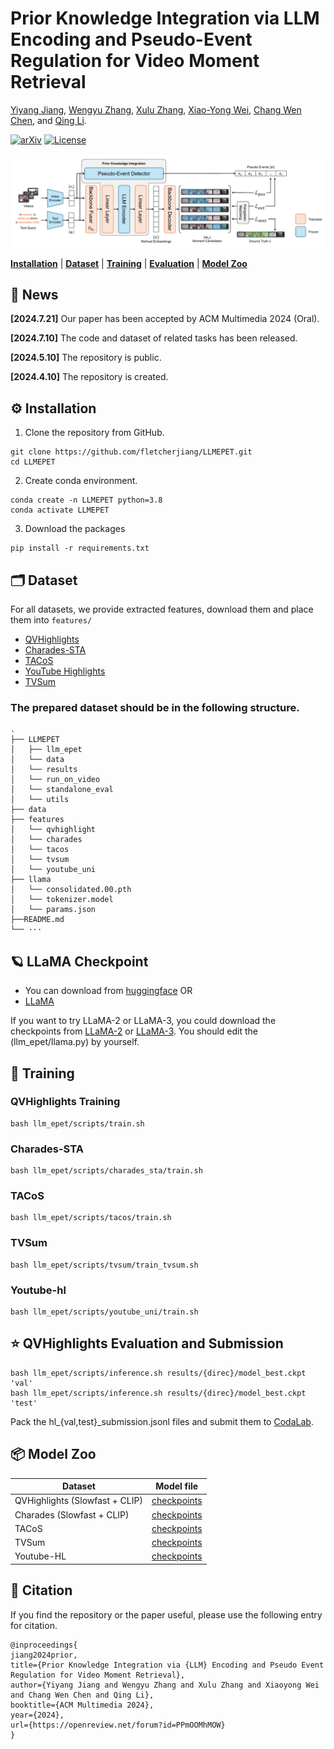 # Prior Knowledge Integration via LLM Encoding and Pseudo-Event Regulation for Video Moment Retrieval

[Yiyang Jiang](https://yyjiang.com/), [Wengyu Zhang](https://wengyuzhang.com), [Xulu Zhang](), [Xiao-Yong Wei](), [Chang Wen Chen](https://web.comp.polyu.edu.hk/chencw/), and [Qing Li]().
</div>

[![arXiv](https://badgen.net/badge/arXiv/xxxx.00801/red?cache=300)](https://arxiv.org/abs/xxxx)
[![License](https://badgen.net/badge/License/BSD%203-Clause%20License?color=blue&cache=300)](https://github.com/yeliudev/R2-Tuning/blob/main/LICENSE)



<p align="center"><img width="850" src="images/model.png"></p>


[**Installation**](#installation) | [**Dataset**](#dataset) | [**Training**](#training) | [**Evaluation**](#evaluation) | [**Model Zoo**](#model-zoo)

## 📢 News
**[2024.7.21]** Our paper has been accepted by ACM Multimedia 2024 (Oral).

**[2024.7.10]** The code and dataset of related tasks has been released.

**[2024.5.10]** The repository is public.

**[2024.4.10]** The repository is created.



<a name="installation"></a>
## ⚙️ Installation
1. Clone the repository from GitHub.

```shell
git clone https://github.com/fletcherjiang/LLMEPET.git
cd LLMEPET
```

2. Create conda environment.

```shell
conda create -n LLMEPET python=3.8
conda activate LLMEPET
```

3. Download the packages
```shell
pip install -r requirements.txt
```
<a name="dataset"></a>

## 🗂️ Dataset
For all datasets, we provide extracted features, download them and place them into `features/`
- [QVHighlights](https://polyuit-my.sharepoint.com/:u:/g/personal/yiyajiang_polyu_edu_hk/EW28uy57KENIusLy8T_u5ZcB8Stq6sPhPv0zfbhorENrmA?e=K60DvU)
- [Charades-STA](https://polyuit-my.sharepoint.com/:u:/g/personal/yiyajiang_polyu_edu_hk/EaP3G8d6z4VGgZ4qHtjQ_tYBGI6t3-zQCHX48xTeUww9ig?e=L4z64w)
- [TACoS](https://polyuit-my.sharepoint.com/:u:/g/personal/yiyajiang_polyu_edu_hk/EfTC9kZXptlJqr0TxfbV10MBf3CDxT-mguIxiI7_1Tf4Pg?e=WDzwmp)
- [YouTube Highlights](https://polyuit-my.sharepoint.com/:u:/g/personal/yiyajiang_polyu_edu_hk/ERIChtcQPQREsJMCdOng8DcBMzL_uRtv-n822aC3FGgHFA?e=uoxVha)
- [TVSum](https://polyuit-my.sharepoint.com/:u:/g/personal/yiyajiang_polyu_edu_hk/EfEJugMe4jNOr6OjKYwRwskBpdP5Tu9XDu3-pL8jKS0MFQ?e=7w50ow)

### The prepared dataset should be in the following structure.
```
.
├── LLMEPET
│   ├── llm_epet
│   └── data
│   └── results
│   └── run_on_video
│   └── standalone_eval
│   └── utils
├── data
├── features
│   └── qvhighlight
│   └── charades
│   └── tacos
│   └── tvsum
│   └── youtube_uni
├── llama
│   └── consolidated.00.pth
│   └── tokenizer.model
│   └── params.json
├──README.md
└── ···
```
## 🪐 LLaMA Checkpoint
* You can download from [huggingface](https://huggingface.co/nyanko7/LLaMA-7B)
OR
* [LLaMA](https://polyuit-my.sharepoint.com/:f:/g/personal/yiyajiang_polyu_edu_hk/EmNCvzkVem1Ik5gntXQYJ8gB1dv6WusOjKpzZjWdTVIRMw?e=HsZDIh)


If you want to try LLaMA-2 or LLaMA-3, you could download the checkpoints from [LLaMA-2](https://huggingface.co/meta-llama/Llama-2-7b) or [LLaMA-3](https://huggingface.co/meta-llama/Meta-Llama-3-8B/tree/main/original). You should edit the (llm_epet/llama.py) by yourself.



<a name="training"></a>

## 🚀 Training

### QVHighlights Training
```
bash llm_epet/scripts/train.sh  
```


### Charades-STA
```
bash llm_epet/scripts/charades_sta/train.sh
```

### TACoS
```
bash llm_epet/scripts/tacos/train.sh  
```

### TVSum
```
bash llm_epet/scripts/tvsum/train_tvsum.sh  
```

### Youtube-hl
```
bash llm_epet/scripts/youtube_uni/train.sh  
```



<a name="evaluation"></a>

## ⭐ QVHighlights Evaluation and Submission
```
bash llm_epet/scripts/inference.sh results/{direc}/model_best.ckpt 'val'
bash llm_epet/scripts/inference.sh results/{direc}/model_best.ckpt 'test'
```
Pack the hl_{val,test}_submission.jsonl files and submit them to [CodaLab](https://codalab.lisn.upsaclay.fr/competitions/6937).

<a name="model zoo"></a>

## 📦 Model Zoo
Dataset | Model file
 -- | -- 
QVHighlights (Slowfast + CLIP) | [checkpoints](https://polyuit-my.sharepoint.com/:f:/g/personal/yiyajiang_polyu_edu_hk/EgNbMi8eS1dCoRI7xo5Ivn0B0x0b8r0J2APzi8QkYjHfdw?e=ioqkQ5)
Charades (Slowfast + CLIP) | [checkpoints]()
TACoS | [checkpoints]()
TVSum | [checkpoints]()
Youtube-HL | [checkpoints]()
 

## 📖 Citation
If you find the repository or the paper useful, please use the following entry for citation.
```
@inproceedings{
jiang2024prior,
title={Prior Knowledge Integration via {LLM} Encoding and Pseudo Event Regulation for Video Moment Retrieval},
author={Yiyang Jiang and Wengyu Zhang and Xulu Zhang and Xiaoyong Wei and Chang Wen Chen and Qing Li},
booktitle={ACM Multimedia 2024},
year={2024},
url={https://openreview.net/forum?id=PPmOOMhMOW}
}
```